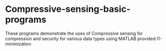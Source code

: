# Compressive-sensing-basic-programs

These programs demonstrate the uses of  Compressive sensing for compression and security for various data types using MATLAB provided l1-minimization 
